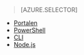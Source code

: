 > [AZURE.SELECTOR]
- [Portalen](../articles/data-lake-analytics/data-lake-analytics-manage-use-portal.md)
- [PowerShell](../articles/data-lake-analytics/data-lake-analytics-manage-use-powershell.md)
- [CLI](../articles/data-lake-analytics/data-lake-analytics-manage-use-cli.md)
- [Node.js](../articles/data-lake-analytics/data-lake-analytics-manage-use-nodejs.md)



<!--HONumber=sep16_HO1-->


